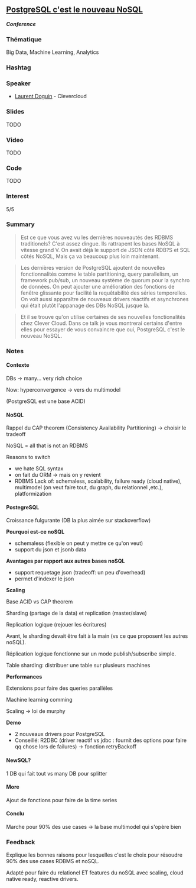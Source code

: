 ## [PostgreSQL c'est le nouveau NoSQL](https://cfp.devoxx.fr/2019/talk/DRV-0739/PostgreSQL_c'est_le_nouveau_NoSQL)
**_Conference_**

### Thématique

Big Data, Machine Learning, Analytics
 
### Hashtag

### Speaker

* [Laurent Doguin](https://www.twitter.com/@ldoguin) - Clevercloud

### Slides

TODO

### Video

TODO

### Code

TODO

### Interest

5/5

### Summary

> Est ce que vous avez vu les dernières nouveautés des RDBMS traditionels? C'est assez dingue. Ils rattrapent les bases NoSQL à vitesse grand V. On avait déjà le support de JSON côté RDB?S et SQL côtés NoSQL, Mais ça va beaucoup plus loin maintenant.
  
> Les dernières version de PostgreSQL ajoutent de nouvelles fonctionnalités comme le table partitioning, query parallelism, un framework pub/sub, un nouveau système de quorum pour la synchro de données. On peut ajouter une amélioration des fonctions de fenêtre glissante pour facilité la requêtabilité des séries temporelles. On voit aussi apparaître de nouveaux drivers réactifs et asynchrones qui était plutôt l'appanage des DBs NoSQL jusque là.
  
> Et il se trouve qu'on utilise certaines de ses nouvelles fonctionalités chez Clever Cloud. Dans ce talk je vous montrerai certains d'entre elles pour essayer de vous convaincre que oui, PostgreSQL c'est le nouveau NoSQL.

### Notes

#### Contexte

DBs -> many... very rich choice

Now: hyperconvergence -> vers du multimodel

(PostgreSQL est une base ACID)

#### NoSQL

Rappel du CAP theorem (Consistency Availability Partitioning)
-> choisir le tradeoff

NoSQL = all that is not an RDBMS

Reasons to switch
- we hate SQL syntax
- on fait du ORM -> mais on y revient
- RDBMS Lack of: schemaless, scalability, failure ready (cloud native), multimodel (on veut faire tout, du graph, du relationnel ,etc.), platformization

#### PostegreSQL

Croissance fulgurante (DB la plus aimée sur stackoverflow)

**Pourquoi est-ce noSQL**
- schemaless (flexible on peut y mettre ce qu'on veut)
- support du json et jsonb data

**Avantages par rapport aux autres bases noSQL**
- support requetage json (tradeoff: un peu d'overhead)
- permet d'indexer le json

**Scaling**

Base ACID vs CAP theorem

Sharding (partage de la data) et replication (master/slave)

Replication logique (rejouer les écritures)

Avant, le sharding devait être fait à la main (vs ce que proposent les autres noSQL).

Réplication logique fonctionne sur un mode publish/subscribe simple.

Table sharding: distribuer une table sur plusieurs machines

**Performances**

Extensions pour faire des queries parallèles

Machine learning comming

Scaling -> loi de murphy

**Demo**

- 2 nouveaux drivers pour PostgreSQL
- Conseillé: R2DBC (driver reactif vs jdbc : fournit des options pour faire qq chose lors de failures)
-> fonction retryBackoff

#### NewSQL?

1 DB qui fait tout vs many DB pour splitter

#### More

Ajout de fonctions pour faire de la time series

#### Conclu

Marche pour 90% des use cases -> la base multimodel qui s'opère bien

### Feedback

Explique les bonnes raisons pour lesquelles c'est le choix pour résoudre 90% des use cases RDBMS et noSQL.

Adapté pour faire du relationel ET features du noSQL avec scaling, cloud native ready, reactive drivers.
